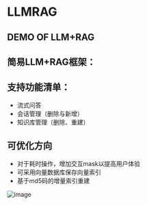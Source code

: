# LLMRAG
## DEMO OF LLM+RAG

## 简易LLM+RAG框架：

## 支持功能清单：
- 流式问答
- 会话管理（删除与新增）
- 知识库管理（删除、重建）

## 可优化方向
- 对于耗时操作，增加交互mask以提高用户体验
- 可采用向量数据库保存向量索引
- 基于md5码的增量索引重建

![image](https://github.com/user-attachments/assets/c984a9b4-692f-403f-9b5d-639876cc57e7)
